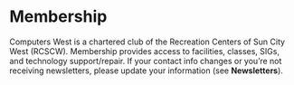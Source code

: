 # Membership

Computers West is a chartered club of the Recreation Centers of Sun City West (RCSCW). Membership provides access to facilities, classes, SIGs, and technology support/repair. If your contact info changes or you’re not receiving newsletters, please update your information (see **Newsletters**).
